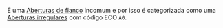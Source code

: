 É uma [Aberturas de flanco](index/Aberturas%20de%20flanco.md) incomum e por isso é categorizada como uma [Aberturas irregulares](index/Aberturas%20irregulares.md) com código ECO `A0`.